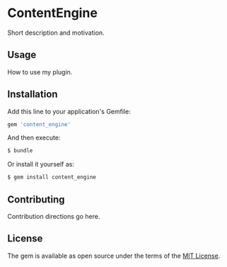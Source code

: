 # ContentEngine
Short description and motivation.

## Usage
How to use my plugin.

## Installation
Add this line to your application's Gemfile:

```ruby
gem 'content_engine'
```

And then execute:
```bash
$ bundle
```

Or install it yourself as:
```bash
$ gem install content_engine
```

## Contributing
Contribution directions go here.

## License
The gem is available as open source under the terms of the [MIT License](http://opensource.org/licenses/MIT).

